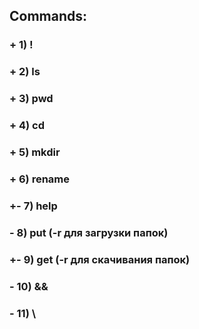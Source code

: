 ## Commands:
### +  1) !
### +  2) ls
### +  3) pwd
### +  4) cd
### +  5) mkdir
### +  6) rename
### +- 7) help
### -  8) put (-r для загрузки папок)
### +- 9) get (-r для скачивания папок)
### -  10) &&
### -  11) \
